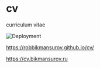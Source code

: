 # cv
curriculum vitae

![Deployment](https://github.com/RobBikmansurov/cv/workflows/Deployment/badge.svg)

https://robbikmansurov.github.io/cv/

https://cv.bikmansurov.ru

